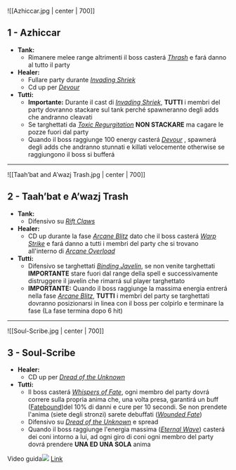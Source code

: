 
![[Azhiccar.jpg | center | 700]]
## 1 - **Azhiccar**
- **Tank:**
	- Rimanere melee range altrimenti il boss casterá *[Thrash](https://www.wowhead.com/ptr-2/spell=1217664/thrash)* e fará danno al tutto il party
- **Healer:**
	- Fullare party durante *[Invading Shriek](https://www.wowhead.com/ptr-2/spell=1217327/invading-shriek)*
	- Cd up per *[Devour](https://www.wowhead.com/ptr-2/spell=1217316/devour)* 
- **Tutti:**
	- **Importante:** Durante il cast di *[Invading Shriek](https://www.wowhead.com/ptr-2/spell=1217327/invading-shriek)*, **TUTTI** i membri del party dovranno stackare sul tank perché spawneranno degli adds che andranno cleavati
	- Se targhettati da *[Toxic Regurgitation](https://www.wowhead.com/ptr-2/spell=1217439/toxic-regurgitation)* **NON STACKARE** ma cagare le pozze fuori dal party
	- Quando il boss raggiunge 100 energy casterá *[Devour](https://www.wowhead.com/ptr-2/spell=1217316/devour)* , spawnerá degli adds che andranno stunnati e killati velocemente otherwise se raggiungono il boss si bufferá

---

![[Taah’bat and A’wazj Trash.jpg | center | 700]]
## 2 - **Taah’bat e A’wazj Trash**
- **Tank:** 
	- Difensivo su *[Rift Claws](https://www.wowhead.com/ptr-2/spell=1219482/rift-claws)*
- **Healer:**
	- CD up durante la fase *[Arcane Blitz](https://www.wowhead.com/spell=200248/arcane-blitz)* dato che il boss casterá *[Warp Strike](https://www.wowhead.com/ptr-2/spell=1220390/warp-strike)* e fará danno a tutti i membri del party che si trovano all'interno di *[Arcane Overload](https://www.wowhead.com/ptr-2/spell=404636/arcane-overload)*
- **Tutti:**
	- Difensivo se targhettati *[Binding Javelin](https://www.wowhead.com/ptr-2/spell=1219536/binding-javelin)*, se non venite targhettati **IMPORTANTE** stare fuori dal range della spell e successivamente distruggere il javelin che rimarrá sul player targhettato
	- **IMPORTANTE:** Quando il boss raggiunge la massima energia entrerá nella fase *[Arcane Blitz](https://www.wowhead.com/spell=200248/arcane-blitz)*, **TUTTI** i membri del party se targhettati dovranno posizionarsi in linea con il boss per colpirlo e terminare la fase (La fase termina dopo 6 hit) 

---

![[Soul-Scribe.jpg | center | 700]]
## 3 - **Soul-Scribe**
- **Healer:**
	- CD up per *[Dread of the Unknown](https://www.wowhead.com/ptr-2/spell=1225221/dread-of-the-unknown)*
- **Tutti:**
	- Il boss casterá *[Whispers of Fate](https://www.wowhead.com/ptr-2/spell=1224793/whispers-of-fate)*, ogni membro del party dovrá correre sulla propria anima che, una volta presa, garantirá un buff ([Fatebound](https://www.wowhead.com/ptr-2/spell=1224865/fatebound))del 10% di danni e cure per 10 secondi. Se non prendete l'anima (siete degli stronzi) sarete debuffati (*[Wounded Fate](https://www.wowhead.com/ptr-2/spell=1226444/wounded-fate)*) 
	- Difensivo su *[Dread of the Unknown](https://www.wowhead.com/ptr-2/spell=1225221/dread-of-the-unknown)* e spread
	- Quando il boss raggiunge l'energia massima (*[Eternal Wave](https://www.wowhead.com/ptr-2/spell=1236703/eternal-weave)*) casterá dei coni intorno a lui, ad ogni giro di coni ogni membro del party dovrá prendere **UNA ED UNA SOLA** anima

Video guida![](https://youtu.be/CGHzoVzyj6E)
[Link](https://youtu.be/CGHzoVzyj6E)